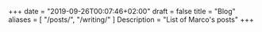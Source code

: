 +++
date = "2019-09-26T00:07:46+02:00"
draft = false
title = "Blog"
aliases = [
    "/posts/",
    "/writing/"
]
Description = "List of Marco's posts"
+++